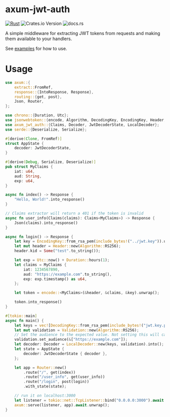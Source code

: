 # axum-jwt-auth

[![Rust](https://github.com/cmackenzie1/axum-jwt-auth/actions/workflows/rust.yml/badge.svg)](https://github.com/cmackenzie1/axum-jwt-auth/actions/workflows/rust.yml)
![Crates.io Version](https://img.shields.io/crates/v/axum-jwt-auth)
![docs.rs](https://img.shields.io/docsrs/axum-jwt-auth)

A simple middleware for extracting JWT tokens from requests and making them available to your handlers.

See [examples](./examples/) for how to use.

# Usage

```rust
use axum::{
    extract::FromRef,
    response::{IntoResponse, Response},
    routing::{get, post},
    Json, Router,
};

use chrono::{Duration, Utc};
use jsonwebtoken::{encode, Algorithm, DecodingKey, EncodingKey, Header, Validation};
use axum_jwt_auth::{Claims, Decoder, JwtDecoderState, LocalDecoder};
use serde::{Deserialize, Serialize};

#[derive(Clone, FromRef)]
struct AppState {
    decoder: JwtDecoderState,
}

#[derive(Debug, Serialize, Deserialize)]
pub struct MyClaims {
    iat: u64,
    aud: String,
    exp: u64,
}

async fn index() -> Response {
    "Hello, World!".into_response()
}

// Claims extractor will return a 401 if the token is invalid
async fn user_info(Claims(claims): Claims<MyClaims>) -> Response {
    Json(claims).into_response()
}

async fn login() -> Response {
    let key = EncodingKey::from_rsa_pem(include_bytes!("../jwt.key")).unwrap();
    let mut header = Header::new(Algorithm::RS256);
    header.kid = Some("test".to_string());

    let exp = Utc::now() + Duration::hours(1);
    let claims = MyClaims {
        iat: 1234567890,
        aud: "https://example.com".to_string(),
        exp: exp.timestamp() as u64,
    };

    let token = encode::<MyClaims>(&header, &claims, &key).unwrap();

    token.into_response()
}

#[tokio::main]
async fn main() {
    let keys = vec![DecodingKey::from_rsa_pem(include_bytes!("jwt.key.pub")).unwrap()];
    let mut validation = Validation::new(Algorithm::RS256);
    // Set the audience to the expected value. Not setting this will cause the token to be invalid.
    validation.set_audience(&["https://example.com"]);
    let decoder: Decoder = LocalDecoder::new(keys, validation).into();
    let state = AppState {
        decoder: JwtDecoderState { decoder },
    };

    let app = Router::new()
        .route("/", get(index))
        .route("/user_info", get(user_info))
        .route("/login", post(login))
        .with_state(state);

    // run it on localhost:3000
    let listener = tokio::net::TcpListener::bind("0.0.0.0:3000").await.unwrap();
    axum::serve(listener, app).await.unwrap();
}
```

